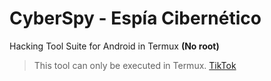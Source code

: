 # CyberSpy - Espía Cibernético
Hacking Tool Suite for Android in Termux **(No root)**
> This tool can only be executed in Termux.
[TikTok](https://tiktok.com/@whitehacks00 "WHITE HACKS TIKTOK")
